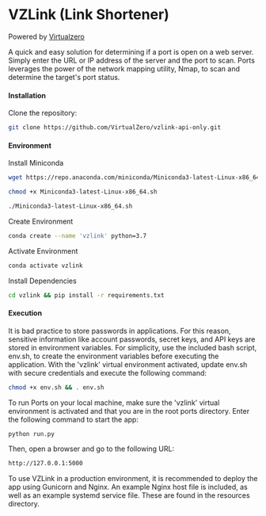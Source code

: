# VZLink (Link Shortener)
Powered by [Virtualzero](https://virtualzero.net)

A quick and easy solution for determining if a port is open on a web server. Simply enter the URL or IP address of the server and the port to scan. Ports leverages the power of the network mapping utility, Nmap, to scan and determine the target's port status.

#### Installation
Clone the repository:
```bash
git clone https://github.com/VirtualZero/vzlink-api-only.git
```

#### Environment

Install Miniconda
```bash
wget https://repo.anaconda.com/miniconda/Miniconda3-latest-Linux-x86_64.sh
```

```bash
chmod +x Miniconda3-latest-Linux-x86_64.sh
```

```bash
./Miniconda3-latest-Linux-x86_64.sh
```

Create Environment
```bash
conda create --name 'vzlink' python=3.7
```

Activate Environment
```bash
conda activate vzlink
```

Install Dependencies
```bash
cd vzlink && pip install -r requirements.txt
```

#### Execution
It is bad practice to store passwords in applications. For this reason, sensitive information like account passwords, secret keys, and API keys are stored in environment variables. For simplicity, use the included bash script, env.sh, to create the environment variables before executing the application. With the 'vzlink' virtual environment activated, update env.sh with secure credentials and execute the following command:

```bash
chmod +x env.sh && . env.sh
```
To run Ports on your local machine, make sure the 'vzlink' virtual environment is activated and that you are in the root ports directory. Enter the following command to start the app:

```bash
python run.py
```

Then, open a browser and go to the following URL:

```bash
http://127.0.0.1:5000
```

To use VZLink in a production environment, it is recommended to deploy the app using Gunicorn and Nginx. An example Nginx host file is included, as well as an example systemd service file. These are found in the resources directory.

